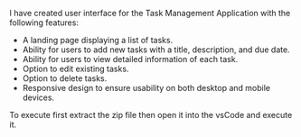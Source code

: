 I have created user interface for the Task Management Application with the following features: 
- A landing page displaying a list of tasks.
- Ability for users to add new tasks with a title, description, and due date.
- Ability for users to view detailed information of each task.
- Option to edit existing tasks.
- Option to delete tasks.
- Responsive design to ensure usability on both desktop and mobile devices.

To execute first extract the zip file then open it into the vsCode and execute it.
 
